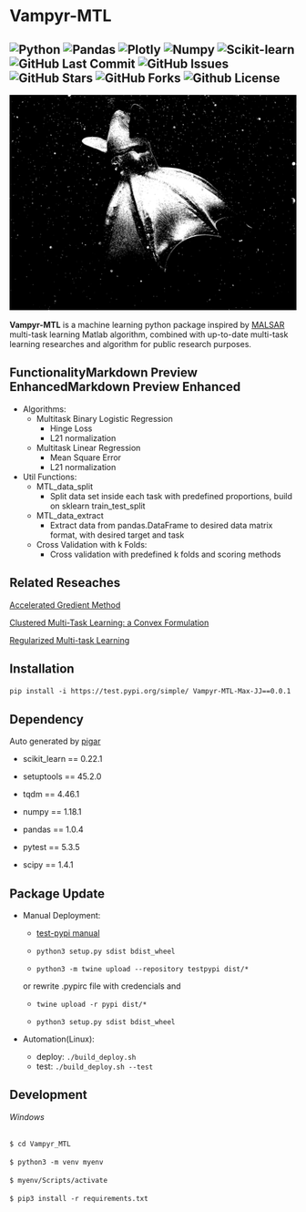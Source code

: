 # Vampyr-MTL

![Python](https://img.shields.io/badge/Python-^3.6-blue.svg?logo=python&longCache=true&logoColor=white&colorB=5e81ac&style=flat-square&colorA=4c566a)
![Pandas](https://img.shields.io/badge/Pandas-v1.0.4-blue.svg?longCache=true&logo=python&longCache=true&style=flat-square&logoColor=white&colorB=5e81ac&colorA=4c566a)
![Plotly](https://img.shields.io/badge/Plotly-v4.8.1-blue.svg?longCache=true&logo=python&longCache=true&style=flat-square&logoColor=white&colorB=5e81ac&colorA=4c566a)
![Numpy](https://img.shields.io/badge/Numpy-v1.18.0-blue.svg?longCache=true&logo=python&longCache=true&style=flat-square&logoColor=white&colorB=5e81ac&colorA=4c566a)
![Scikit-learn](https://img.shields.io/badge/sklearn-v0.23.0-blue.svg?longCache=true&logo=python&longCache=true&style=flat-square&logoColor=white&colorB=5e81ac&colorA=4c566a)
![GitHub Last Commit](https://img.shields.io/github/last-commit/google/skia.svg?style=flat-square&colorA=4c566a&colorB=a3be8c)
![GitHub Issues](https://img.shields.io/github/issues/Interactive-Media-Lab-Data-Science-Team/Vampyr-MTL)
![GitHub Stars](https://img.shields.io/github/stars/Interactive-Media-Lab-Data-Science-Team/Vampyr-MTL)
![GitHub Forks](https://img.shields.io/github/forks/Interactive-Media-Lab-Data-Science-Team/Vampyr-MTL)
![Github License](https://img.shields.io/github/license/Interactive-Media-Lab-Data-Science-Team/Vampyr-MTL)
---
![Vampire Squid](/package_info/logo_large.png "Vampyr Inspiration")

**Vampyr-MTL** is a machine learning python package inspired by [MALSAR](https://github.com/jiayuzhou/MALSAR) multi-task learning Matlab algorithm, combined with up-to-date multi-task learning researches and algorithm for public research purposes.

## FunctionalityMarkdown Preview EnhancedMarkdown Preview Enhanced
* Algorithms:
  - Multitask Binary Logistic Regression
    + Hinge Loss 
    + L21 normalization
  - Multitask Linear Regression
    + Mean Square Error
    + L21 normalization
* Util Functions:
  - MTL_data_split
    + Split data set inside each task with predefined proportions, build on sklearn train_test_split
  - MTL_data_extract
    + Extract data from pandas.DataFrame to desired data matrix format, with desired target and task
  - Cross Validation with k Folds:
    + Cross validation with predefined k folds and scoring methods

## Related Reseaches
[Accelerated Gredient Method](https://arxiv.org/pdf/1310.3787.pdf)

[Clustered Multi-Task Learning: a Convex Formulation](https://papers.nips.cc/paper/3499-clustered-multi-task-learning-a-convex-formulation.pdf)

[Regularized Multi-task Learning](https://dl.acm.org/doi/pdf/10.1145/1014052.1014067)

## Installation
``pip install -i https://test.pypi.org/simple/ Vampyr-MTL-Max-JJ==0.0.1``

## Dependency
Auto generated by [pigar](https://github.com/damnever/pigar)
- scikit_learn == 0.22.1

- setuptools == 45.2.0

- tqdm == 4.46.1

- numpy == 1.18.1

- pandas == 1.0.4

- pytest == 5.3.5

- scipy == 1.4.1

## Package Update

* Manual Deployment:

  - [test-pypi manual](https://packaging.python.org/tutorials/packaging-projects/)

  - ``python3 setup.py sdist bdist_wheel``

  - ``python3 -m twine upload --repository testpypi dist/*``

  or rewrite .pypirc file with credencials and 

  - ``twine upload -r pypi dist/*``

  - ``python3 setup.py sdist bdist_wheel``

* Automation(Linux):
  - deploy: ``./build_deploy.sh``
  - test: ``./build_deploy.sh --test``

## Development

*Windows*
```$ git clone https://github.com/Interactive-Media-Lab-Data-Science-Team/Vampyr-MTL.git

$ cd Vampyr_MTL

$ python3 -m venv myenv

$ myenv/Scripts/activate

$ pip3 install -r requirements.txt
```

